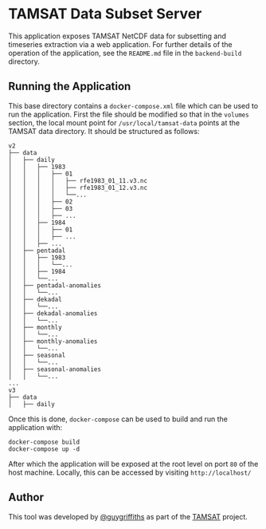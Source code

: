 TAMSAT Data Subset Server
=========================

This application exposes TAMSAT NetCDF data for subsetting and timeseries extraction via a web application.  For further details of the operation of the application, see the `README.md` file in the `backend-build` directory.

Running the Application
-----------------------

This base directory contains a `docker-compose.xml` file which can be used to run the application.  First the file should be modified so that in the `volumes` section, the local mount point for `/usr/local/tamsat-data` points at the TAMSAT data directory.  It should be structured as follows:
```
v2
├── data
│   ├── daily
│   │   ├── 1983
│   │   │   ├── 01
│   │   │   │   ├── rfe1983_01_11.v3.nc
│   │   │   │   ├── rfe1983_01_12.v3.nc
│   │   │   │   └──...
│   │   │   ├── 02
│   │   │   ├── 03
│   │   │   ├── ...
│   │   ├── 1984
│   │   │   ├── 01
│   │   │   ├── ...
│   │   ├── ...
│   ├── pentadal
│   │   ├── 1983
│   │   │   └──...
│   │   ├── 1984
│   │   └──...
│   ├── pentadal-anomalies
│   │   └──...
│   ├── dekadal
│   │   └──...
│   ├── dekadal-anomalies
│   │   └──...
│   ├── monthly
│   │   └──...
│   ├── monthly-anomalies
│   │   └──...
│   ├── seasonal
│   │   └──...
│   ├── seasonal-anomalies
│   │   └──...
...
v3
├── data
│   ├── daily
```

Once this is done, `docker-compose` can be used to build and run the application with:
```
docker-compose build
docker-compose up -d
```

After which the application will be exposed at the root level on port `80` of the host machine.  Locally, this can be accessed by visiting `http://localhost/`

Author
------

This tool was developed by [@guygriffiths](https://github.com/guygriffiths) as part of the [TAMSAT](http://www.tamsat.org.uk) project.

